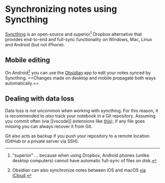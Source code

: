 # Synchronizing notes using Syncthing

[Syncthing](https://docs.syncthing.net/) is an open-source and superior[^sup] Dropbox alternative that provides end-to-end and full-sync functionality on Windows, Mac, Linux and Android (but not iPhone).

## Mobile editing

On Android[^ios] you can use the [Obsidian](https://play.google.com/store/apps/details?id=md.obsidian&hl=en&gl=US) app to edit your notes synced by Syncthing. ==Changes made on desktop and mobile propagate both ways automatically.==

## Dealing with data loss

Data loss is not uncommon when working with syncthing. For this reason, it is recommended to *also* track your notebook in a Git repository. Assuming you commit often (via [[vscode]] extensions like [this](https://marketplace.visualstudio.com/items?itemName=alfredbirk.git-add-commit-push)), if any file goes missing you can always recover it from Git. 

Git also acts as backup if you push your repository to a remote location (GitHub or a private server via SSH).

[^sup]: "superior" ... because when using Dropbox, Android phones (unlike desktop computers) cannot have automatic full-sync of files on disk.

[^ios]: Obsidian can also synchronize notes between iOS and macOS [via iCloud](https://help.obsidian.md/Getting+started/Sync+your+notes+across+devices).
